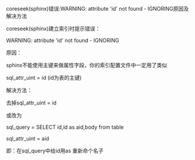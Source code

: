 coreseek(sphinx)错误:WARNING: attribute 'id' not found - IGNORING原因及解决方法

coreseek(sphinx)建立索引时提示错误：

WARNING: attribute 'id' not found - IGNORING

原因：

sphinx不能使用主键来做属性字段，你的索引配置文件中一定用了类似

sql_attr_uint = id (id为表的主键)

解决方法：

去掉sql_attr_uint = id

或改为

sql_query = SELECT id,id as aid,body from table

sql_attr_uint = aid

即：在sql_query中给id用as 重新命个名子

